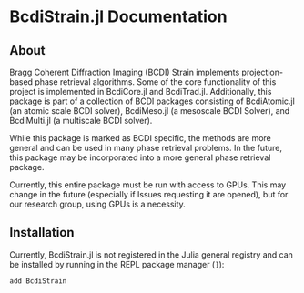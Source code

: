 # BcdiStrain.jl Documentation

## About

Bragg Coherent Diffraction Imaging (BCDI) Strain implements projection-based phase retrieval algorithms. Some of the core functionality of this project is implemented in BcdiCore.jl and BcdiTrad.jl. Additionally, this package is part of a collection of BCDI packages consisting of BcdiAtomic.jl (an atomic scale BCDI solver), BcdiMeso.jl (a mesoscale BCDI Solver), and BcdiMulti.jl (a multiscale BCDI solver).

While this package is marked as BCDI specific, the methods are more general and can be used in many phase retrieval problems. In the future, this package may be incorporated into a more general phase retrieval package.

Currently, this entire package must be run with access to GPUs. This may change in the future (especially if Issues requesting it are opened), but for our research group, using GPUs is a necessity.

## Installation

Currently, BcdiStrain.jl is not registered in the Julia general registry and can be installed by running in the REPL package manager (```]```):

```
add BcdiStrain
```
